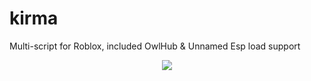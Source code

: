 
# kirma
Multi-script for Roblox, included OwlHub &amp; Unnamed Esp load support
<p align="center">
  <img src="https://user-images.githubusercontent.com/78678868/125158018-bb914500-e15d-11eb-914c-fb907a842902.png">
</p>
